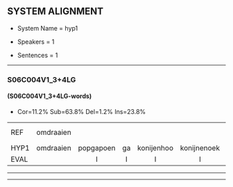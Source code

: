 
## SYSTEM ALIGNMENT

- System Name = hyp1

- Speakers = 1

- Sentences = 1

---

### S06C004V1_3+4LG

#### (S06C004V1_3+4LG-words)

- Cor=11.2%	Sub=63.8%	Del=1.2%	Ins=23.8%

|  |  |  |  |  |  |  |  |  |  |  |  |  |  |  |  |  |  |  |  |  |  |  |  |  |  |  |  |  |  |  |  |  |  |  |  |  |  |  |  |  |  |  |  |  |  |  |  |  |  |  |  |  |  |  |  |  |  |  |  |  |  |  |  |  |  |  |  |  |  |  |  |  |  |  |  |  |  |  |  |  |
|:--- |:---:|:---:|:---:|:---:|:---:|:---:|:---:|:---:|:---:|:---:|:---:|:---:|:---:|:---:|:---:|:---:|:---:|:---:|:---:|:---:|:---:|:---:|:---:|:---:|:---:|:---:|:---:|:---:|:---:|:---:|:---:|:---:|:---:|:---:|:---:|:---:|:---:|:---:|:---:|:---:|:---:|:---:|:---:|:---:|:---:|:---:|:---:|:---:|:---:|:---:|:---:|:---:|:---:|:---:|:---:|:---:|:---:|:---:|:---:|:---:|:---:|:---:|:---:|:---:|:---:|:---:|:---:|:---:|:---:|:---:|:---:|:---:|:---:|:---:|:---:|:---:|:---:|:---:|:---:|:---:|
| REF | omdraaien |  |  |  |  |  |  |  |  | * | poppenwagen | * | * | *(konijnhok) | konijnenhok | elastiekje | * | * | ruziemaken | teddybeer | dierentuin | paddenstoelen | verstoppertje |  |  |  | * | wasmachine | fototoestel | toiletpapier | vrachtwagen | buurmannen*(buurman) | vogelkooi | olifant |  | schommelen | iedereen | * | schoenenwinkel | knutselen | * | ophangen |  |  | verjaardag | * | sprookjesboek*(spookjesboek) | sprookjesboek | * | tandenborstel | lucifer | slaapkamer |  |  | achterdeur | ziekenhuis | nieuwsgierig | * | afblijven | kabouter |  |  |  | * | * | * | * | * | sneeuwwitje | goeiendag | vakantie | limonade | * | * | autorijden | eindelijk | familie | * | * | * |
| HYP1 | omdraaien | popgapoen | ga | konijenhoo | konijnenoek | en | das | tik | jo | reozie | ma | ruzie | maken | te | die | beer | die | retuin | paa | de | stoelen | vorstoppig | verstoppertje | was | was | mag | gena | fotosustol | troy | depepier | vachtwagen | buurman | vogelkooy | olifant | schome | wan | grijm | schoene | wintel | vinste | knip | ophangen | voejaardag | spokje | spoojes | boek | stande | tande | borstu | luf | r | slaapkamer | acht | derder | ziekeref | neeszisres | ni | sigereg | ofblijven | kabouter | was | ha | w | wag | w | w | sneeuw | weet | je | goeiendag | vakantie | limunnade | oua | ouwe | ouderedden | endelijk | familie |  | kjo | koladen |
| EVAL |  | I | I | I | I | I | I | I | I | S | S | S | S | S | S | S | S | S | S | S | S | S |  | I | I | I | S | S | S | S | S | S | S |  | I | S | S | S | S | S | S |  | I | I | S | S | S | S | S | S | S |  | I | I | S | S | S | S | S |  | I | I | I | S | S | S | S | S | S |  |  | S | S | S | S | S |  | D | S | S |
---

---
